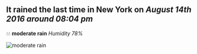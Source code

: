 ## It rained the last time in New York on *August 14th 2016 around 08:04 pm*
💧💧  **moderate rain** *Humidity 78%*

![moderate rain](http://openweathermap.org/img/w/10n.png)
